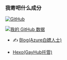 ### 我寄吧什么成分

[![GitHub](https://img.shields.io/badge/dynamic/json?logo=github&label=GitHub&labelColor=495867&color=495867&query=%24.data.totalSubs&url=https%3A%2F%2Fapi.spencerwoo.com%2Fsubstats%2F%3Fsource%3Dgithub%26queryKey%3Dhayschan&style=flat-square)](https://github.com/WindSakura)

[![我的 GitHub 数据](https://github-readme-stats.vercel.app/api?username=WindSakura)]()

- ✍️ [Blog(Azure白嫖人士)](https://xn--7st11hzr0cxkaq6p.icu)

- [Hexo(GayHub托管)](https://blog.xn--7st11hzr0cxkaq6p.icu)
